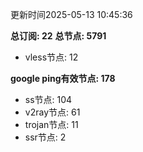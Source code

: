 更新时间2025-05-13 10:45:36

**总订阅: 22**
**总节点: 5791**
- vless节点: 12

**google ping有效节点: 178**
- ss节点: 104
- v2ray节点: 61
- trojan节点: 11
- ssr节点: 2
